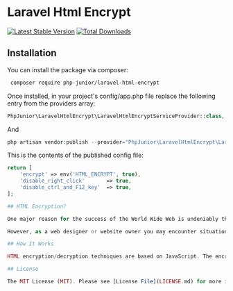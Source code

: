 # Laravel Html Encrypt

[![Latest Stable Version](https://poser.pugx.org/php-junior/laravel-html-encrypt/v/stable)](https://packagist.org/packages/php-junior/laravel-html-encrypt)
[![Total Downloads](https://poser.pugx.org/php-junior/laravel-html-encrypt/downloads)](https://packagist.org/packages/php-junior/laravel-html-encrypt)

## Installation

You can install the package via composer:
``` bash
 composer require php-junior/laravel-html-encrypt
```

Once installed, in your project's config/app.php file replace the following entry from the providers array:

```php
PhpJunior\LaravelHtmlEncrypt\LaravelHtmlEncryptServiceProvider::class,
```

And 
```php 
php artisan vendor:publish --provider="PhpJunior\LaravelHtmlEncrypt\LaravelHtmlEncryptServiceProvider"
```

This is the contents of the published config file:

```php
return [
    'encrypt' => env('HTML_ENCRYPT', true),
    'disable_right_click'       => true,
    'disable_ctrl_and_F12_key'  => true,
];

## HTML Encryption?

One major reason for the success of the World Wide Web is undeniably the openness of HTML. HTML files are basically plain text documents, meaning software applications and human users can easily create, read, and update web pages. The open nature of HTML not only allows users to edit websites with nothing more than a simple text editor, it also enables search engines to spider the web and forms the basis for a wide range of web-related applications for any platform you can imagine.

However, as a web designer or website owner you may encounter situations in which you feel a need for protecting your HTML, CSS or JavaScript code from being viewed and reused .

## How It Works

HTML encryption/decryption techniques are based on JavaScript. The encrypted HTML code, which is saved inside the HTML document, is decrypted at runtime through JavaScript and written directly into the browser window using the document.write(…) function. This ensures that any JavaScript-enabled web browser can load and display the pages without additional components or plugins.

## License

The MIT License (MIT). Please see [License File](LICENSE.md) for more information.
